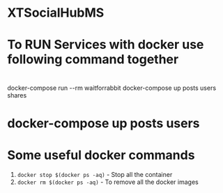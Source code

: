 # XTSocialHubMS

# To RUN Services with docker use following command together

#

docker-compose run --rm waitforrabbit
docker-compose up posts users shares

# docker-compose up posts users

# Some useful docker commands

1. `docker stop $(docker ps -aq)` - Stop all the container
1. `docker rm $(docker ps -aq)` - To remove all the docker images

